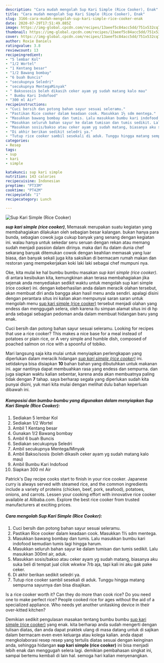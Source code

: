 ```yaml
---
description: "Cara mudah mengolah Sup Kari Simple (Rice Cooker), Enak"
title: "Cara mudah mengolah Sup Kari Simple (Rice Cooker), Enak"
slug: 3166-cara-mudah-mengolah-sup-kari-simple-rice-cooker-enak
date: 2020-07-29T17:51:49.885Z
image: https://img-global.cpcdn.com/recipes/13aeef5c84acc5dd/751x532cq70/sup-kari-simple-rice-cooker-foto-resep-utama.jpg
thumbnail: https://img-global.cpcdn.com/recipes/13aeef5c84acc5dd/751x532cq70/sup-kari-simple-rice-cooker-foto-resep-utama.jpg
cover: https://img-global.cpcdn.com/recipes/13aeef5c84acc5dd/751x532cq70/sup-kari-simple-rice-cooker-foto-resep-utama.jpg
author: Roxie Daniels
ratingvalue: 3.8
reviewcount: 13
recipeingredient:
- "5 lembar Kol"
- "1/2 Wortel"
- "1 Kentang besar"
- "1/2 Bawang bombay"
- "6 buah Buncis"
- "secukupnya Seledri"
- "secukupnya MentegaMinyak"
- " Baksososis boleh dikasih ceker ayam yg sudah matang kalo mau"
- " Bumbu Kari Indofood"
- "300 ml Air"
recipeinstructions:
- "Cuci bersih dan potong bahan sayur sesuai seleramu."
- "Pastikan Rice cooker dalam keadaan cook. Masukkan 1½ sdm mentega."
- "Masukkan bawang bombay dan tumis. Lalu masukkan bumbu kari indofood kemudian tumis lagi hingga harum."
- "Masukkan seluruh bahan sayur ke dalam tumisan dan tumis sedikit. Lalu masukkan 300ml air, aduk."
- "Masukkan sosis/bakso atau ceker ayam yg sudah matang, biasanya aku suka beli di tempat jual cilok wkwkw 7rb aja, tapi kali ini aku gak pake ceker."
- "Di akhir berikan sedikit seledri ya."
- "Tutup rice cooker sambil sesekali di aduk. Tunggu hingga matang sempurna sayurnya dan bisa disajikan."
categories:
- Resep
tags:
- sup
- kari
- simple

katakunci: sup kari simple 
nutrition: 143 calories
recipecuisine: Indonesian
preptime: "PT33M"
cooktime: "PT42M"
recipeyield: "1"
recipecategory: Lunch

---
```



![Sup Kari Simple (Rice Cooker)](https://img-global.cpcdn.com/recipes/13aeef5c84acc5dd/751x532cq70/sup-kari-simple-rice-cooker-foto-resep-utama.jpg)

<b><i>sup kari simple (rice cooker)</i></b>, Memasak merupakan suatu kegiatan yang membahagiakan dilakukan oleh sebagian besar kalangan. bukan hanya para bunda, sebagian cowok juga cukup banyak yang senang dengan kegiatan ini. walau hanya untuk sekedar seru seruan dengan rekan atau memang sudah menjadi passion dalam dirinya. maka dari itu dalam dunia chef sekarang banyak ditemukan cowok dengan keahlian memasak yang luar biasa, dan banyak sekali juga kita saksikan di bermacam rumah makan dan restoran yang mempekerjakan koki laki laki sebagai chef mumpuni nya.

Oke, kita mulai ke hal bumbu bumbu masakan <i>sup kari simple (rice cooker)</i>. di antara kesibukan kita, kemungkinan akan terasa membahagiakan jika sejenak anda menyediakan sedikit waktu untuk mengolah sup kari simple (rice cooker) ini. dengan keberhasilan anda dalam meracik olahan tersebut, akan membuat diri anda bangga akan hasil menu anda sendiri. apalagi disini dengan perantara situs ini kalian akan mempunyai saran saran untuk mengolah menu <u>sup kari simple (rice cooker)</u> tersebut menjadi olahan yang endess dan menggugah selera, oleh karena itu simpan alamat situs ini di hp anda sebagai sebagian pedoman anda dalam membuat hidangan baru yang enak.

Cuci bersih dan potong bahan sayur sesuai seleramu. Looking for recipes that use a rice cooker? This makes a nice base for a meal instead of potatoes or plain rice, or A very simple and humble dish, composed of poached salmon on rice with a spoonful of tobiko.


Mari langsung saja kita mulai untuk menyiapkan perlengkapan yang diperlukan dalam meracik hidangan <u><i>sup kari simple (rice cooker)</i></u> ini. setidaknya bisa disiapkan <b>10</b> bahan bahan yang dibutuhkan untuk makanan ini. agar nantinya dapat membuahkan rasa yang endess dan sempurna. dan juga siapkan waktu kalian sebentar, karena anda akan membuatnya paling tidak dengan <b>7</b> tahap. saya berharap segala yang diperlukan sudah kita punyai disini, yuk mari kita mulai dengan melihat dulu bahan keperluan dibawah ini.

<!--inarticleads1-->

##### Komposisi dan bumbu-bumbu yang digunakan dalam menyiapkan Sup Kari Simple (Rice Cooker):

1. Sediakan 5 lembar Kol
1. Sediakan 1/2 Wortel
1. Ambil 1 Kentang besar
1. Gunakan 1/2 Bawang bombay
1. Ambil 6 buah Buncis
1. Sediakan secukupnya Seledri
1. Ambil secukupnya Mentega/Minyak
1. Ambil  Bakso/sosis (boleh dikasih ceker ayam yg sudah matang kalo mau)
1. Ambil  Bumbu Kari Indofood
1. Siapkan 300 ml Air


Patrick&#39;s Day recipe cooks start to finish in your rice cooker. Japanese curry is always served with steamed rice, and the common ingredients include a variety of proteins (chicken, beef, pork, seafood), potatoes, onions, and carrots. Lessen your cooking effort with innovative rice cooker available at Alibaba.com. Explore the best rice cooker from trusted manufacturers at exciting prices. 

<!--inarticleads2-->

##### Cara mengolah Sup Kari Simple (Rice Cooker):

1. Cuci bersih dan potong bahan sayur sesuai seleramu.
1. Pastikan Rice cooker dalam keadaan cook. Masukkan 1½ sdm mentega.
1. Masukkan bawang bombay dan tumis. Lalu masukkan bumbu kari indofood kemudian tumis lagi hingga harum.
1. Masukkan seluruh bahan sayur ke dalam tumisan dan tumis sedikit. Lalu masukkan 300ml air, aduk.
1. Masukkan sosis/bakso atau ceker ayam yg sudah matang, biasanya aku suka beli di tempat jual cilok wkwkw 7rb aja, tapi kali ini aku gak pake ceker.
1. Di akhir berikan sedikit seledri ya.
1. Tutup rice cooker sambil sesekali di aduk. Tunggu hingga matang sempurna sayurnya dan bisa disajikan.


Is a rice cooker worth it? Can they do more than cook rice? Do you need one to make perfect rice? People cooked rice for ages without the aid of a specialized appliance. Who needs yet another unitasking device in their over-kitted kitchen? 

Demikian sedikit pengulasan masakan tentang bumbu bumbu <u>sup kari simple (rice cooker)</u> yang enak. kita berharap anda sudah mengerti dengan tulisan diatas, dan anda dapat praktek ulang di masa datang untuk di sajikan dalam bermacam even even keluarga atau kolega kalian. anda dapat mengkolaborasi resep resep yang tertulis diatas sesuai dengan keinginan anda, sehingga hidangan <b>sup kari simple (rice cooker)</b> ini bisa menjadi lebih enak dan menggugah selera lagi. demikian pembahasan singkat ini, sampai bertemu kembali di lain hal. semoga hari kalian menyenangkan.

